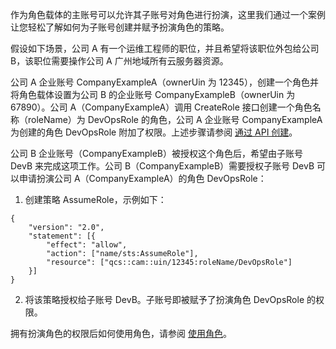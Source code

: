 作为角色载体的主账号可以允许其子账号对角色进行扮演，这里我们通过一个案例让您轻松了解如何为子账号创建并赋予扮演角色的策略。

假设如下场景，公司 A 有一个运维工程师的职位，并且希望将该职位外包给公司 B，该职位需要操作公司 A 广州地域所有云服务器资源。

公司 A 企业账号 CompanyExampleA（ownerUin 为 12345），创建一个角色并将角色载体设置为公司 B 的企业账号 CompanyExampleB（ownerUin 为 67890）。公司 A（CompanyExampleA）调用 CreateRole 接口创建一个角色名称（roleName）为 DevOpsRole 的角色，公司 A 企业账号 CompanyExampleA 为创建的角色 DevOpsRole 附加了权限。上述步骤请参阅 [通过 API 创建](https://intl.cloud.tencent.com/document/product/598/19381#.E9.80.9A.E8.BF.87-api-.E5.88.9B.E5.BB.BA)。

公司 B 企业账号（CompanyExampleB）被授权这个角色后，希望由⼦账号 DevB 来完成这项工作。公司 B（CompanyExampleB）需要授权子账号 DevB 可以申请扮演公司 A（CompanyExampleA）的角色 DevOpsRole：

1. 创建策略 AssumeRole，示例如下：
```
{
	"version": "2.0",
	"statement": [{
		"effect": "allow",
		"action": ["name/sts:AssumeRole"],
		"resource": ["qcs::cam::uin/12345:roleName/DevOpsRole"]
	}]
}
```
2. 将该策略授权给子账号 DevB。子账号即被赋予了扮演角色 DevOpsRole 的权限。

拥有扮演角色的权限后如何使用角色，请参阅 [使用角色](https://intl.cloud.tencent.com/document/product/598/19419)。

